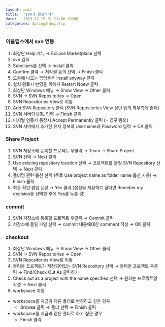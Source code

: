 ```yaml
---
layout: post
title:  "svn과 연동하기"
date:   2023-12-15 01:28:00 +0900
categories: Spring&nbsp;Tip
---
```


### 이클립스에서 svn 연동

1. 최상단 Help 메뉴 → Eclipse Marketplace 선택
2. svn 검색
3. Subclipes를 선택 → Install 클릭
4. Confirm 클릭 → 저작권 동의 선택 → Finish 클릭
5. 도중에 나오는 팝업들은 Install anyway 클릭
6. 설치 완료시 반영을 위해서 Restart Noew 클릭
7. 최상단 Windows 메뉴 → Show View → Other 클릭
8. SVN → SVN Repositories → Open
9. SVN Repositories View로 이동
10. Add SVN Repository 클릭 (SVN Repositories View 상단 탭의 최우측에 존재)
11. SVN 서버의 URL 입력 → Finish 클릭
12. 디지털 인증서 등장시 Accept Permanently 클릭 (= 영구 동의)
13. SVN 서버에서 추가한 유저 정보의 Username과 Password 입력 → OK 클릭

### Share Project

1. SVN 저장소에 등록할 프로젝트 우클릭 → Team → Share Project
2. SVN 선택 → Next 클릭
3. Use existing repository location 선택 → 프로젝트를 올릴 SVN Repository 선택 → Next 클릭
4. 폴더명 관련 옵션 선택 (주로 Use project name as folder name 옵션 사용) → Finish 클릭
5. 최종 확인 팝업 등장 → Yes 클릭 (설정을 저장하고 싶다면 Remeber my decision을 선택한 후에 Yes를 누를 것)

### commit

1. SVN 저장소에 등록할 프로젝트 우클릭 → Commit 클릭
2. 저장소에 올릴 파일 선택 → commit 내용에대한 comment 작성 → OK 클릭

### checkout

1. 최상단 Windows 메뉴 → Show View → Other 클릭
2. SVN → SVN Repositories → Open
3. SVN Repositories View로 이동
4. 불러올 프로젝트가 저장되어있는 SVN Repository 선택 → 불러올 프로젝트 우클릭 → Find/Check Out As 클릭하기
5. Check out as a project with the name specified 선택 → 원하는 프로젝트명 작성 → Next 클릭
6. workspace 지정
  - workspace를 지금과 다른 폴더로 변경하고 싶은 경우
    - Browse 클릭 → 폴더 선택 → Finish 클릭
  - workspace를 지금과 같은 폴더로 하고 싶은 경우
    - Finish 클릭
